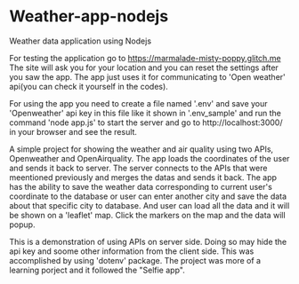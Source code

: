 # Weather-app-nodejs
Weather data application using Nodejs

For testing the application go to https://marmalade-misty-poppy.glitch.me
The site will ask you for your location and you can reset the settings after you saw the app. The app just uses it for communicating to 'Open weather' api(you can check it yourself in the codes).

For using the app you need to create a file named '.env' and save your 'Openweather' api key in this file like it shown in '.env_sample' and run the command 'node app.js' to start the server and go to http://localhost:3000/ in your browser and see the result.

A simple project for showing the weather and air quality using two APIs, Openweather and OpenAirquality.
The app loads the coordinates of the user and sends it back to server. The server connects to the APIs that were meentioned previously and merges the datas and sends it back.
The app has the ability to save the weather data corresponding to current user's coordinate to the database or user can enter another city and save the data about that specific city to database.
And user can load all the data and it will be shown on a 'leaflet' map. Click the markers on the map and the data will popup.

This is a demonstration of using APIs on server side. Doing so may hide the api key and soome other information from the client side. This was accomplished by using 'dotenv' package.
The project was more of a learning porject and it followed the "Selfie app".
